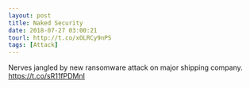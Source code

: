 ```yaml
---
layout: post
title: Naked Security
date: 2018-07-27 03:00:21
tourl: http://t.co/xOLRCy9nPS
tags: [Attack]
---
```

Nerves jangled by new ransomware attack on major shipping company. https://t.co/sR11fPDMnI